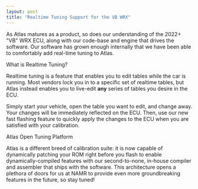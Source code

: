 ```yaml
---
layout: post
title: "Realtime Tuning Support for the VB WRX"
---
```


As Atlas matures as a product, so does our understanding of the 2022+ "VB" WRX ECU, along with our code-base and engine that drives the software. Our software has grown enough internally that we have been able to comfortably add real-time tuning to Atlas.

What is Realtime Tuning?

Realtime tuning is a feature that enables you to edit tables while the car is running. Most vendors lock you in to a specific set of realtime tables, but Atlas instead enables you to live-edit **any** series of tables you desire in the ECU.

Simply start your vehicle, open the table you want to edit, and change away. Your changes will be immediately reflected on the ECU. Then, use our new fast flashing feature to quickly apply the changes to the ECU when you are satisfied with your calibration.

Atlas Open Tuning Platform

Atlas is a different breed of calibration suite: it is now capable of dynamically patching your ROM right before you flash to enable dynamically-compiled features with our second-to-none, in-house compiler and assembler that ships with the software. This architecture opens a plethora of doors for us at NAMR to provide even more groundbreaking features in the future, so stay tuned!
